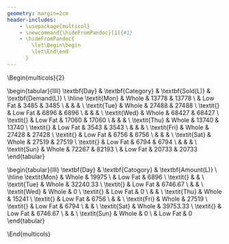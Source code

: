 ```yaml
---
geometry: margin=2cm
header-includes:
    - \usepackage{multicol}
    - \newcommand{\hideFromPandoc}[1]{#1}
    - \hideFromPandoc{
        \let\Begin\begin
        \let\End\end
      }
---
```


\Begin{multicols}{2}

\begin{tabular}{llll}
\textbf{Day} & \textbf{Category} & \textbf{Sold(L)} & \textbf{Demand(L)} \\ \hline
\textit{Mon} & Whole             & 13778            & 13778              \\
             & Low Fat           & 3485             & 3485               \\
             &                   &                  &                    \\
\textit{Tue} & Whole             & 27488            & 27488              \\
\textit{}    & Low Fat           & 6896             & 6896               \\
             &                   &                  &                    \\
\textit{Wed} & Whole             & 68427            & 68427              \\
\textit{}    & Low Fat           & 17060            & 17060              \\
             &                   &                  &                    \\
\textit{Thu} & Whole             & 13740            & 13740              \\
\textit{}    & Low Fat           & 3543             & 3543               \\
             &                   &                  &                    \\
\textit{Fri} & Whole             & 27428            & 27428              \\
\textit{}    & Low Fat           & 6756             & 6756               \\
             &                   &                  &                    \\
\textit{Sat} & Whole             & 27519            & 27519              \\
\textit{}    & Low Fat           & 6794             & 6794               \\
             &                   &                  &                    \\
\textit{Sun} & Whole             & 72267            & 82193              \\
             & Low Fat           & 20733            & 20733             
\end{tabular}


\begin{tabular}{lll}
\textbf{Day} & \textbf{Catogory} & \textbf{Amount(L)} \\ \hline
\textit{Mon} & Whole             & 19975              \\
             & Low Fat           & 6896               \\
\textit{}    &                   &                    \\
\textit{Tue} & Whole             & 32240.33           \\
\textit{}    & Low Fat           & 6746.67            \\
             &                   &                    \\
\textit{Wed} & Whole             & 0                  \\
\textit{}    & Low Fat           & 0                  \\
             &                   &                    \\
\textit{Thu} & Whole             & 15241              \\
\textit{}    & Low Fat           & 6756               \\
             &                   &                    \\
\textit{Fri} & Whole             & 27519              \\
\textit{}    & Low Fat           & 6794               \\
             &                   &                    \\
\textit{Sat} & Whole             & 39753.33           \\
\textit{}    & Low Fat           & 6746.67            \\
             &                   &                    \\
\textit{Sun} & Whole             & 0                  \\
             & Low Fat           & 0                 
\end{tabular}

\End{multicols}

